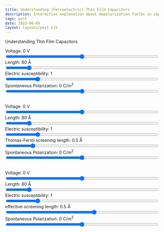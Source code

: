 ```yaml
---
title: Understanding (Ferroelectric) Thin Film Capacitors
description: Interactive explanation about depolarization fields in capacitors
tags: post
date: 2023-06-05
layout: layouts/post.njk
---
```


Understanding Thin Film Capacitors

<play-ground>
  <divs>
    <form>
        <div style="display: grid;">
            <label for="V" id="VText">
            Voltage: 0 V
            </label>
            <input id="V" type="range" min="-20" max="20" step="1" value="0" oninput="result()">
        </div>
        <div style="display: grid;">
            <label for="l" id="lText">
            Length: 80 &#8491;
            </label>
            <input id="l" type="range" min="10" max="500" step="10" value="80" oninput="result()">
        </div>
        <div style="display: grid;">
            <label for="chi" id="chiText">
            Electric susceptibility: 1
            </label>
            <input id="chi" type="range" min="0" max="5" step="0.1" value="1" oninput="result()">
        </div>
        <div style="display: grid;">
            <label for="Ps" id="PsText">
            Spontaneous Polarization: 0 C/m<sup>2</sup>
            </label>
            <input id="Ps" type="range" min="-0.5" max="0.5" step="0.05" value="0" oninput="result()">
        </div>
    </form>
  </div>
  <div style="display:flex; flex-wrap: wrap; margin-left: auto; margin-right: auto;">
    <canvas-container>
      <canvas id="electricChart" style="max-width: 380px; height: 300px;"></canvas>
    </canvas-container>
    <canvas-container>
      <canvas id="potentialChart" style="max-width: 380px; height: 300px;"></canvas>
    </canvas-container>
    <canvas-container>
      <canvas id="displacementChart" style="max-width: 380px; height: 300px;"></canvas>
    </canvas-container>
  </div>
</play-ground>

<br>

<play-ground>
  <divs>
    <form>
        <div style="display: grid;">
            <label for="V_TF" id="VText_TF">
            Voltage: 0 V
            </label>
            <input id="V_TF" type="range" min="-20" max="20" step="1" value="0" oninput="result_TF()">
        </div>
        <div style="display: grid;">
            <label for="l_TF" id="lText_TF">
            Length: 80 &#8491;
            </label>
            <input id="l_TF" type="range" min="10" max="500" step="10" value="80" oninput="result_TF()">
        </div>
        <div style="display: grid;">
            <label for="chi_TF" id="chiText_TF">
            Electric susceptibility: 1
            </label>
            <input id="chi_TF" type="range" min="0" max="5" step="0.1" value="1" oninput="result_TF()">
        </div>
        <div style="display: grid;">
            <label for="lambda_TF" id="lambdaText_TF">
            Thomas-Fermi screening length: 0.5 &#8491;
            </label>
            <input id="lambda_TF" type="range" min="0" max="3" step="0.1"  value="0.5" oninput="result_TF()">
        </div>
        <div style="display: grid;">
            <label for="Ps_TF" id="PsText_TF">
            Spontaneous Polarization: 0 C/m<sup>2</sup>
            </label>
            <input id="Ps_TF" type="range" min="-0.5" max="0.5" step="0.05" value="0" oninput="result_TF()">
        </div>
    </form>
  </div>
  <div style="display:flex; flex-wrap: wrap; margin-left: auto; margin-right: auto;">
    <canvas-container>
      <canvas id="electricChart_TF" style="max-width: 380px; height: 300px;"></canvas>
    </canvas-container>
    <canvas-container>
      <canvas id="potentialChart_TF" style="max-width: 380px; height: 300px;"></canvas>
    </canvas-container>
    <canvas-container>
      <canvas id="displacementChart_TF" style="max-width: 380px; height: 300px;"></canvas>
    </canvas-container>
  </div>
</play-ground>

<br>

<play-ground>
  <divs>
    <form>
        <div style="display: grid;">
            <label for="V_series" id="VText_series">
            Voltage: 0 V
            </label>
            <input id="V_series" type="range" min="-20" max="20" step="1" value="0" oninput="result_series()">
        </div>
        <div style="display: grid;">
            <label for="l_series" id="lText_series">
            Length: 80 &#8491;
            </label>
            <input id="l_series" type="range" min="10" max="500" step="10" value="80" oninput="result_series()">
        </div>
        <div style="display: grid;">
            <label for="chi_series" id="chiText_series">
            Electric susceptibility: 1
            </label>
            <input id="chi_series" type="range" min="0" max="5" step="0.1" value="1" oninput="result_series()">
        </div>
        <div style="display: grid;">
            <label for="lambda_series" id="lambdaText_series">
            effective screening length: 0.5 &#8491;
            </label>
            <input id="lambda_series" type="range" min="-3" max="3" step="0.1"  value="0.5" oninput="result_series()">
        </div>
        <div style="display: grid;">
            <label for="Ps_series" id="PsText_series">
            Spontaneous Polarization: 0 C/m<sup>2</sup>
            </label>
            <input id="Ps_series" type="range" min="-0.5" max="0.5" step="0.05" value="0" oninput="result_series()">
        </div>
    </form>
  </div>
  <div style="display:flex; flex-wrap: wrap; margin-left: auto; margin-right: auto;">
    <canvas-container>
      <canvas id="electricChart_series" style="max-width: 380px; height: 300px;"></canvas>
    </canvas-container>
    <canvas-container>
      <canvas id="potentialChart_series" style="max-width: 380px; height: 300px;"></canvas>
    </canvas-container>
    <canvas-container>
      <canvas id="displacementChart_series" style="max-width: 380px; height: 300px;"></canvas>
    </canvas-container>
  </div>
</play-ground>

<script src="https://cdn.jsdelivr.net/npm/chart.js"></script>
<script src="https://cdn.jsdelivr.net/npm/chartjs-plugin-annotation@3.0.1/dist/chartjs-plugin-annotation.min.js"></script>
<script src="/js/capacitors.js"></script>
<script src="/js/capacitors_TF.js"></script>
<script src="/js/capacitors_series.js"></script>




<SpringPhysics withDamping />